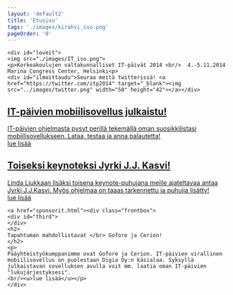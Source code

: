 ```yaml
---
layout: 'default2'
title: 'Etusivu'
tags: './images/kirahvi_iso.png'
pageOrder: '0'
---
```

<div class="pageupper">

	<div id="loveit">
	<img src="./images/IT_iso.png">
	<p>Korkeakoulujen valtakunnalliset IT-päivät 2014 <br/>  4.-5.11.2014 Marina Congress Center, Helsinki<p>
	<div id="ilmoittaudu">Seuraa meitä twitterissä! <a href="https://twitter.com/itp2014" target="_blank"><img src="../images/twitter.png" width="50" height="42"></a></div>	
</div>
</div>


<div class="pagelower" class="clearfix">
<a href="uutiset/mobiilisovellus.html">
		<div class="frontbox">
			<div id="first">
			</div>
				<h2>
				IT-päivien mobiilisovellus julkaistu!
				</h2>
				<p>
				IT-päivien ohjelmasta pysyt perillä tekemällä oman suosikkilistasi mobiilisovellukseen. Lataa, testaa ja anna palautetta!
				<br/><u>lue lisää</u></p>
	</div>
</a>
<a href="/uutiset/jyrki.html">
		<div class="frontbox">
			<div id="second">
				</div>
				<h2>
				Toiseksi keynoteksi Jyrki J.J. Kasvi!
				</h2>
				<p>
				Linda Liukkaan lisäksi toisena keynote-puhujana meille ajateltavaa antaa Jyrki J.J.Kasvi. Myös ohjelmaa on taaas tarkennettu ja puhujia lisätty!
				<br/><u>lue lisää</u></p>
	</div>
</a>
	
	<a href="sponsorit.html"><div class="frontbox">
	<div id="third">
	</div>
	<h2>
	Tapahtuman mahdollistavat </br> Gofore ja Cerion! 
	</h2>
	<p>
	Pääyhteistyökumppanimme ovat Gofore ja Cerion. IT-päivien virallinen mobiilisovellus on puolestaan Digia Oy:n käsialaa. Syksyllä julkaistavan sovelluksen avulla voit mm. laatia oman IT-päivien "lukujärjestyksesi".
	<br/><u>lue lisää</u></p>
	</div>
</a>
<!--	<a href="puhujat.html">
<div class="frontbox">
	<div id="first">
	</div>
	<h2>
	Pääyhteistyö-<br/>kumppaneina</br> Gofore ja Cerion! 
	</h2>
	<p>
	Kiitollisena ja ylpeinä toivotamme pääyhteistyökumppanimme</br> Goforen ja Cerionin mukaan tiimiin! Digia Oy puolestaan tekee tapahtuman virallisen mobiiliappsin, joka julkaistaan hieman ennen tapahtumaa. Appsissa pääset tekemään omaa "lukujärjestystäsi". 
	</p>
	</div></a>-->
</div>
